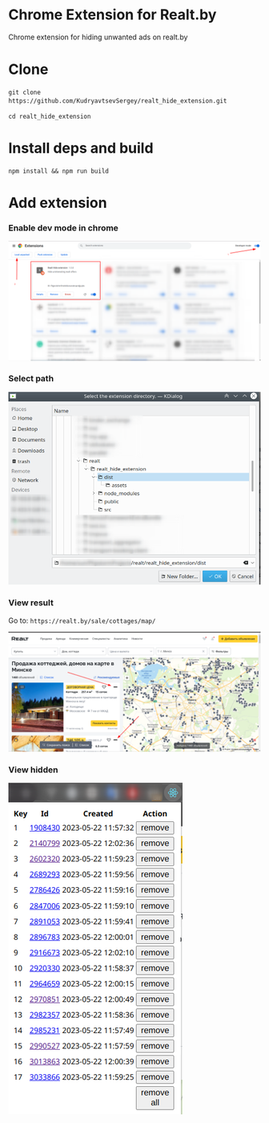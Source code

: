 # Chrome Extension for Realt.by

Chrome extension for hiding unwanted ads on realt.by

# Clone
`git clone https://github.com/KudryavtsevSergey/realt_hide_extension.git`

`cd realt_hide_extension`

# Install deps and build
`npm install && npm run build`

# Add extension

### Enable dev mode in chrome
![chrome.png](assets/chrome.png)

### Select path
![path.png](assets/path.png)

### View result
Go to: `https://realt.by/sale/cottages/map/`

![realt.png](assets/realt.png)

### View hidden
![extension.png](assets/extension.png)
